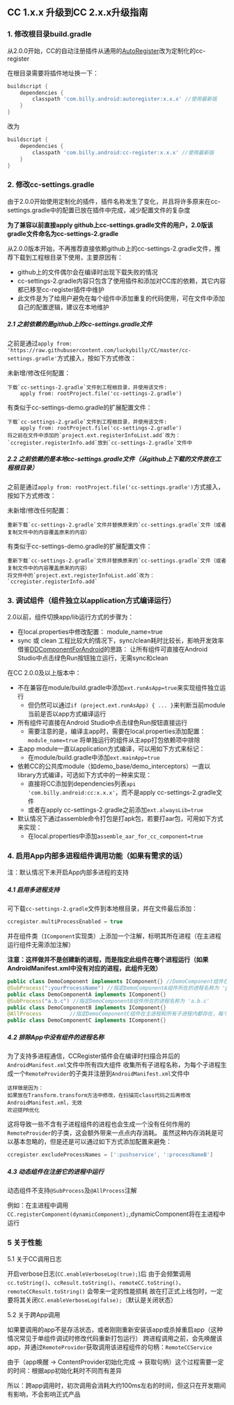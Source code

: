 ## CC 1.x.x 升级到CC 2.x.x升级指南

### 1. 修改根目录build.gradle

从2.0.0开始，CC的自动注册插件从通用的[AutoRegister](https://github.com/luckybilly/AutoRegister)改为定制化的cc-register

在根目录需要将插件地址换一下：

```groovy
buildscript {
    dependencies {
        classpath 'com.billy.android:autoregister:x.x.x' //使用最新版
    }
}
```
改为
```groovy
buildscript {
    dependencies {
        classpath 'com.billy.android:cc-register:x.x.x' //使用最新版
    }
}
```

### 2. 修改cc-settings.gradle
由于2.0.0开始使用定制化的插件，插件名称发生了变化，并且将许多原来在cc-settings.gradle中的配置已放在插件中完成，减少配置文件的复杂度

__为了兼容以前直接apply github上cc-settings.gradle文件的用户，2.0版该gradle文件命名为cc-settings-2.gradle__

从2.0.0版本开始，不再推荐直接依赖github上的cc-settings-2.gradle文件，推荐下载到工程根目录下使用，主要原因有：

- github上的文件偶尔会在编译时出现下载失败的情况
- cc-settings-2.gradle内容只包含了使用插件和添加对CC库的依赖，其它内容都已移至cc-register插件中维护
- 此文件是为了给用户避免在每个组件中添加重复的代码使用，可在文件中添加自己的配置逻辑，建议在本地维护

##### 2.1 之前依赖的是github上的cc-settings.gradle文件
之前是通过`apply from: 'https://raw.githubusercontent.com/luckybilly/CC/master/cc-settings.gradle'`方式接入，按如下方式修改：

未新增/修改任何配置： 
    
    下载`cc-settings-2.gradle`文件到工程根目录，并使用该文件:
        apply from: rootProject.file('cc-settings-2.gradle')

有类似于cc-settings-demo.gradle的扩展配置文件： 
    
    下载`cc-settings-2.gradle`文件到工程根目录，并使用该文件:
        apply from: rootProject.file('cc-settings-2.gradle')
    将之前在文件中添加的`project.ext.registerInfoList.add`改为：`ccregister.registerInfo.add`放到`cc-settings-2.gradle`文件中
    
##### 2.2 之前依赖的是本地cc-settings.gradle文件（从github上下载的文件放在工程根目录）
之前是通过`apply from: rootProject.file('cc-settings.gradle')`方式接入，按如下方式修改：

未新增/修改任何配置： 

    重新下载`cc-settings-2.gradle`文件并替换原来的`cc-settings.gradle`文件（或者复制文件中的内容覆盖原来的内容）

有类似于cc-settings-demo.gradle的扩展配置文件： 

    重新下载`cc-settings-2.gradle`文件并替换原来的`cc-settings.gradle`文件（或者复制文件中的内容覆盖原来的内容）
    将文件中的`project.ext.registerInfoList.add`改为：`ccregister.registerInfo.add`
    
### 3. 调试组件（组件独立以application方式编译运行）
2.0以前，组件切换app/lib运行方式的步骤为：
- 在local.properties中修改配置： module_name=true
- sync 或 clean
工程比较大的情况下，sync/clean耗时比较长，影响开发效率
借鉴[DDComponentForAndroid](https://github.com/luojilab/DDComponentForAndroid)的思路：
    让所有组件可直接在Android Studio中点击绿色Run按钮独立运行，无需sync和clean

在CC 2.0.0及以上版本中：
- 不在兼容在module/build.gradle中添加`ext.runAsApp=true`来实现组件独立运行
    - 但仍然可以通过`if (project.ext.runAsApp) { ... }`来判断当前module当前是否以app方式编译运行
- 所有组件可直接在Android Studio中点击绿色Run按钮直接运行
    - 需要注意的是，编译主app时，需要在local.properties添加配置：`module_name=true` 将单独运行的组件从主app打包依赖项中排除
- 主app module一直以application方式编译，可以用如下方式来标记：
    - 在module/build.gradle中添加`ext.mainApp=true`
- 依赖CC的公共库module（如demo_base/demo_interceptors）一直以library方式编译，可选如下方式中的一种来实现：
    - 直接将CC添加到dependencies列表`api 'com.billy.android:cc:x.x.x'`，而不是apply cc-settings-2.gradle文件
    - 或者在apply cc-settings-2.gradle之前添加`ext.alwaysLib=true`
- 默认情况下通过assemble命令打包是打apk包，若要打aar包，可用如下方式来实现：
    - 在local.properties中添加`assemble_aar_for_cc_component=true`
    
### 4. 启用App内部多进程组件调用功能（如果有需求的话）

注：默认情况下未开启App内部多进程的支持
##### 4.1 启用多进程支持
可下载`cc-settings-2.gradle`文件到本地根目录，并在文件最后添加：
```groovy
ccregister.multiProcessEnabled = true
```
并在组件类（`IComponent`实现类）上添加一个注解，标明其所在进程（在主进程运行组件无需添加注解）

__注意：这样做并不是创建新的进程，而是指定此组件在哪个进程运行（如果AndroidManifest.xml中没有对应的进程，此组件无效）__
```java
public class DemoComponent implements IComponent{} //DemoComponent组件在主进程运行
@SubProcess(":yourProcessName") //指定DemoComponentA组件所在的进程名称为 'packageName:yourProcessName'
public class DemoComponentA implements IComponent{}
@SubProcess("a.b.c") //指定DemoComponentB组件所在的进程名称为 'a.b.c'
public class DemoComponentB implements IComponent{}
@AllProcess         //指定DemoComponentC组件在主进程和所有子进程内都存在，每个进程调用进程内部的DemoComponentC组件
public class DemoComponentC implements IComponent{}
```

##### 4.2 排除App中没有组件的进程名称
为了支持多进程通信，CCRegister插件会在编译时扫描合并后的`AndroidManifest.xml`文件中所有四大组件
收集所有子进程名称，为每个子进程生成一个`RemoteProvider`的子类并注册到`AndroidManifest.xml`文件中

    这样做是因为：
    如果放在Transform.transform方法中修改，在扫描完class代码之后再修改AndroidManifest.xml，无效
    欢迎提PR优化
    
这将导致一些不含有子进程组件的进程也会生成一个没有任何作用的`RemoteProvider`的子类，这会额外带来一点点内存消耗。
虽然这种内存消耗是可以基本忽略的，但是还是可以通过如下方式添加配置来避免：
```groovy
ccregister.excludeProcessNames = [':pushservice', ':processNameB']
```
##### 4.3 动态组件在注册它的进程中运行

动态组件不支持`@SubProcess`及`@AllProcess`注解

例如：在主进程中调用`CC.registerComponent(dynamicComponent);`,dynamicComponent将在主进程中运行
    
### 5 关于性能
5.1 关于CC调用日志

开启verbose日志(`CC.enableVerboseLog(true);`)后
由于会频繁调用`cc.toString()`、`ccResult.toString()`、`remoteCC.toString()`、`remoteCCResult.toString()`
会带来一定的性能损耗
故在打正式上线包时，一定要将其关闭`CC.enableVerboseLog(false);`（默认是关闭状态）
    
5.2 关于跨App调用

如果要调用的app不是存活状态，或者刚刚重新安装该app或杀掉重启app（这种情况常见于单组件调试时修改代码重新打包运行）
跨进程调用之前，会先唤醒该app，并通过`RemoteProvider`获取调用该进程组件的句柄：`RemoteCCService`

由于（app唤醒 -> ContentProvider初始化完成 -> 获取句柄）这个过程需要一定的时间：根据app初始化耗时不同而有差异

所以：跨app调用时，初次调用会消耗大约100ms左右的时间，但这只在开发期间有影响，不会影响正式产品
    
    